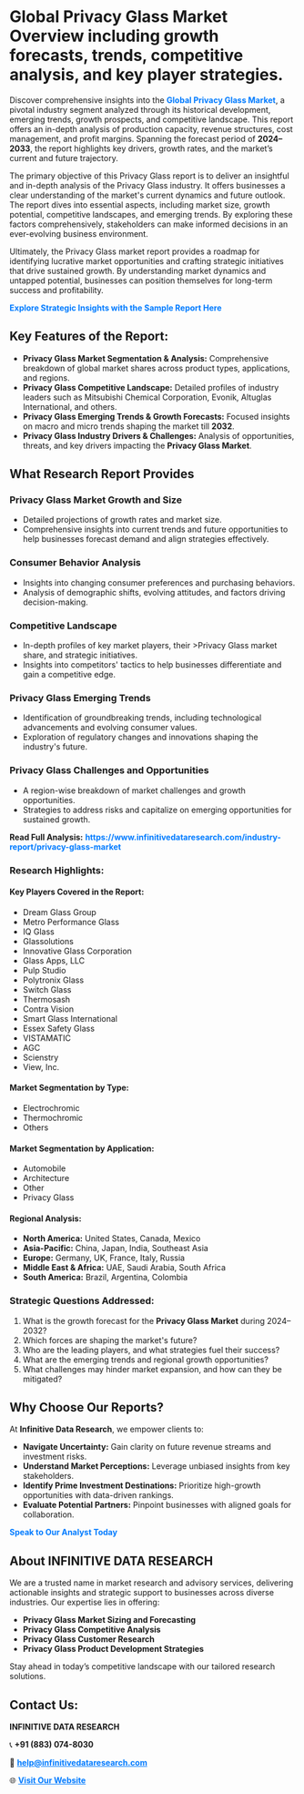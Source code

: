 <h1>Global Privacy Glass Market Overview including growth forecasts, trends, competitive analysis, and key player strategies.</h1>
<p>
Discover comprehensive insights into the 
<a href="https://www.infinitivedataresearch.com/industry-report/privacy-glass-market" rel="dofollow" style="color: #007BFF; text-decoration: none;"><strong>Global Privacy Glass Market</strong></a>, a pivotal industry segment analyzed through its historical development, emerging trends, growth prospects, and competitive landscape. This report offers an in-depth analysis of production capacity, revenue structures, cost management, and profit margins. Spanning the forecast period of <strong>2024–2033</strong>, the report highlights key drivers, growth rates, and the market’s current and future trajectory.
</p>
<p>
The primary objective of this Privacy Glass report is to deliver an insightful and in-depth analysis of the Privacy Glass industry. It offers businesses a clear understanding of the market's current dynamics and future outlook. The report dives into essential aspects, including market size, growth potential, competitive landscapes, and emerging trends. By exploring these factors comprehensively, stakeholders can make informed decisions in an ever-evolving business environment.
</p>
<p>
Ultimately, the Privacy Glass market report provides a roadmap for identifying lucrative market opportunities and crafting strategic initiatives that drive sustained growth. By understanding market dynamics and untapped potential, businesses can position themselves for long-term success and profitability.
</p>
<p>
<a href="https://www.infinitivedataresearch.com/request-sample/reportId=104215" style="color: #007BFF; text-decoration: none;"><strong>Explore Strategic Insights with the Sample Report Here</strong></a>
</p>

<h2>Key Features of the Report:</h2>
<ul>
<li><strong>Privacy Glass Market Segmentation & Analysis:</strong> Comprehensive breakdown of global market shares across product types, applications, and regions.</li>
<li><strong>Privacy Glass Competitive Landscape:</strong> Detailed profiles of industry leaders such as Mitsubishi Chemical Corporation, Evonik, Altuglas International, and others.</li>
<li><strong>Privacy Glass Emerging Trends & Growth Forecasts:</strong> Focused insights on macro and micro trends shaping the market till <strong>2032</strong>.</li>
<li><strong>Privacy Glass Industry Drivers & Challenges:</strong> Analysis of opportunities, threats, and key drivers impacting the <strong>Privacy Glass Market</strong>.</li>
</ul>

<h2>What Research Report Provides</h2>
<h3>Privacy Glass Market Growth and Size</h3>
<ul>
<li>Detailed projections of growth rates and market size.</li>
<li>Comprehensive insights into current trends and future opportunities to help businesses forecast demand and align strategies effectively.</li>
</ul>

<h3>Consumer Behavior Analysis</h3>
<ul>
<li>Insights into changing consumer preferences and purchasing behaviors.</li>
<li>Analysis of demographic shifts, evolving attitudes, and factors driving decision-making.</li>
</ul>

<h3>Competitive Landscape</h3>
<ul>
<li>In-depth profiles of key market players, their >Privacy Glass market share, and strategic initiatives.</li>
<li>Insights into competitors' tactics to help businesses differentiate and gain a competitive edge.</li>
</ul>

<h3>Privacy Glass Emerging Trends</h3>
<ul>
<li>Identification of groundbreaking trends, including technological advancements and evolving consumer values.</li>
<li>Exploration of regulatory changes and innovations shaping the industry's future.</li>
</ul>

<h3>Privacy Glass Challenges and Opportunities</h3>
<ul>
<li>A region-wise breakdown of market challenges and growth opportunities.</li>
<li>Strategies to address risks and capitalize on emerging opportunities for sustained growth.</li>
</ul>
<p><strong>Read Full Analysis:</strong> <a href="https://www.infinitivedataresearch.com/industry-report/privacy-glass-market" rel="dofollow" style="color: #007BFF; text-decoration: none;"><strong>https://www.infinitivedataresearch.com/industry-report/privacy-glass-market</strong></a></p>
<h3>Research Highlights:</h3>
<h4>Key Players Covered in the Report:</h4>
<ul><li>Dream Glass Group</li><li>Metro Performance Glass</li><li>IQ Glass</li><li>Glassolutions</li><li>Innovative Glass Corporation</li><li>Glass Apps, LLC</li><li>Pulp Studio</li><li>Polytronix Glass</li><li>Switch Glass</li><li>Thermosash</li><li>Contra Vision</li><li>Smart Glass International</li><li>Essex Safety Glass</li><li>VISTAMATIC</li><li>AGC</li><li>Scienstry</li><li>View, Inc.</li></ul>
<h4>Market Segmentation by Type:</h4>
<ul><li>Electrochromic</li><li>Thermochromic</li><li>Others</li></ul>
<h4>Market Segmentation by Application:</h4>
<ul><li>Automobile</li><li>Architecture</li><li>Other</li><li>Privacy Glass</li></ul>

<h4>Regional Analysis:</h4>
<ul>
<li><strong>North America:</strong> United States, Canada, Mexico</li>
<li><strong>Asia-Pacific:</strong> China, Japan, India, Southeast Asia</li>
<li><strong>Europe:</strong> Germany, UK, France, Italy, Russia</li>
<li><strong>Middle East & Africa:</strong> UAE, Saudi Arabia, South Africa</li>
<li><strong>South America:</strong> Brazil, Argentina, Colombia</li>
</ul>

<h3>Strategic Questions Addressed:</h3>
<ol>
<li>What is the growth forecast for the <strong>Privacy Glass Market</strong> during 2024–2032?</li>
<li>Which forces are shaping the market's future?</li>
<li>Who are the leading players, and what strategies fuel their success?</li>
<li>What are the emerging trends and regional growth opportunities?</li>
<li>What challenges may hinder market expansion, and how can they be mitigated?</li>
</ol>

<h2>Why Choose Our Reports?</h2>
<p>At <strong>Infinitive Data Research</strong>, we empower clients to:</p>
<ul>
<li><strong>Navigate Uncertainty:</strong> Gain clarity on future revenue streams and investment risks.</li>
<li><strong>Understand Market Perceptions:</strong> Leverage unbiased insights from key stakeholders.</li>
<li><strong>Identify Prime Investment Destinations:</strong> Prioritize high-growth opportunities with data-driven rankings.</li>
<li><strong>Evaluate Potential Partners:</strong> Pinpoint businesses with aligned goals for collaboration.</li>
</ul>
<p><a href="https://www.infinitivedataresearch.com/industry-report/privacy-glass-market" rel="dofollow" style="color: #007BFF; text-decoration: none;"><strong>Speak to Our Analyst Today</strong></a></p>

<h2>About INFINITIVE DATA RESEARCH</h2>
<p>We are a trusted name in market research and advisory services, delivering actionable insights and strategic support to businesses across diverse industries. Our expertise lies in offering:</p>
<ul>
<li><strong>Privacy Glass Market Sizing and Forecasting</strong></li>
<li><strong>Privacy Glass Competitive Analysis</strong></li>
<li><strong>Privacy Glass Customer Research</strong></li>
<li><strong>Privacy Glass Product Development Strategies</strong></li>
</ul>
<p>Stay ahead in today’s competitive landscape with our tailored research solutions.</p>

<h2>Contact Us:</h2>
<p><strong>INFINITIVE DATA RESEARCH</strong></p>
<p>📞 <strong>+91 (883) 074-8030</strong></p>
<p>📧 <strong><a href="mailto:help@infinitivedataresearch.com" style="color: #007BFF;">help@infinitivedataresearch.com</a></strong></p>
<p>🌐 <strong><a href="https://www.infinitivedataresearch.com" rel="dofollow" style="color: #007BFF;">Visit Our Website</a></strong></p>